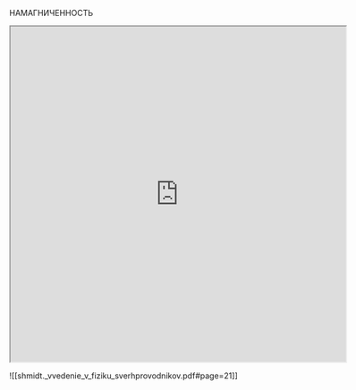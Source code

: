 НАМАГНИЧЕННОСТЬ

<iframe height=600 width=600 src="https://ru.wikipedia.org/wiki/%D0%9D%D0%B0%D0%BC%D0%B0%D0%B3%D0%BD%D0%B8%D1%87%D0%B5%D0%BD%D0%BD%D0%BE%D1%81%D1%82%D1%8C"></iframe>

![[shmidt._vvedenie_v_fiziku_sverhprovodnikov.pdf#page=21]]

